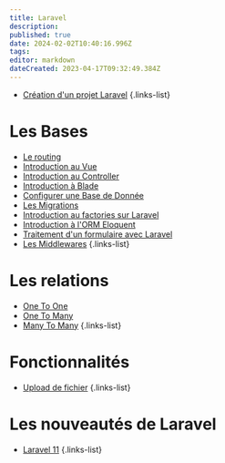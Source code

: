 ```yaml
---
title: Laravel
description: 
published: true
date: 2024-02-02T10:40:16.996Z
tags: 
editor: markdown
dateCreated: 2023-04-17T09:32:49.384Z
---
```


- [Création d'un projet Laravel](/Laravel/creer-un-projet)
{.links-list}

# Les Bases
- [Le routing](/Laravel/routing)
- [Introduction au Vue](/Laravel/Vue)
- [Introduction au Controller](/Laravel/Controller)
- [Introduction à Blade](/Laravel/Blade)
- [Configurer une Base de Donnée](/Laravel/Database)
- [Les Migrations](/Laravel/Les-Migrations)
- [Introduction au factories sur Laravel](/Laravel/Les-Factories)
- [Introduction à l'ORM Eloquent](/Laravel/Introduction-ORM-Eloquent)
- [Traitement d'un formulaire avec Laravel](/Laravel/Traitement-Formulaire)
- [Les Middlewares](/Laravel/middlewares)
{.links-list}

# Les relations
- [One To One](/Laravel/One-To-One)
- [One To Many](/Laravel/One-To-Many)
- [Many To Many](/Laravel/Many-To-Many)
{.links-list}

# Fonctionnalités
- [Upload de fichier](/Laravel/Upload)
{.links-list}

# Les nouveautés de Laravel
- [Laravel 11](/Laravel/11)
{.links-list}